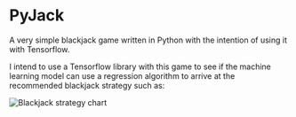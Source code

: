 # PyJack
A very simple blackjack game written in Python with the intention of using it with Tensorflow.

I intend to use a Tensorflow library with this game to see if the machine learning model can use a regression algorithm to arrive at the recommended blackjack strategy such as:

![Blackjack strategy chart](https://www.blackjackapprenticeship.com/wp-content/uploads/2018/10/mini-blackjack-strategy-chart.png "Blackjack recommended strategy chart.")
